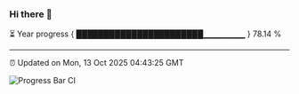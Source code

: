 ### Hi there 👋

⏳ Year progress { ███████████████████████▁▁▁▁▁▁▁ } 78.14 %

---

⏰ Updated on Mon, 13 Oct 2025 04:43:25 GMT

![Progress Bar CI](https://github.com/IshwaranRudhara/GIT-ACTION/workflows/Progress%20Bar%20CI/badge.svg)
